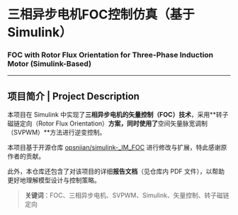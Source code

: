 # 三相异步电机FOC控制仿真（基于Simulink）  
### FOC with Rotor Flux Orientation for Three-Phase Induction Motor (Simulink-Based)

---

## 项目简介 | Project Description

本项目在 Simulink 中实现了**三相异步电机的矢量控制（FOC）技术**，采用**转子磁链定向（Rotor Flux Orientation）**方案，同时使用了**空间矢量脉宽调制（SVPWM）**方法进行逆变控制。

本项目基于开源仓库 [opsniian/simulink-_IM_FOC](https://github.com/opsniian/simulink-_IM_FOC) 进行修改与扩展，特此感谢原作者的贡献。

此外，本仓库还包含了对该项目的详细**报告文档**（见仓库内 PDF 文件），以帮助更好地理解模型设计与控制策略。

> **关键词**：FOC、三相异步电机、SVPWM、Simulink、矢量控制、转子磁链定向



